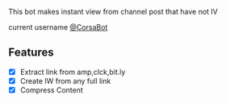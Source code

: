 This bot makes instant view from channel post that have not IV

current username [@CorsaBot](https://t.me/CorsaBot)

## Features

- [x] Extract link from amp,clck,bit.ly
- [x] Create IW from any full link
- [x] Compress Content
